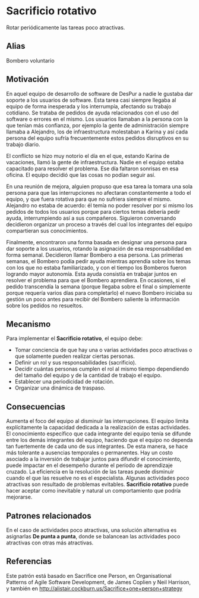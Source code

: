 # Sacrificio rotativo

Rotar periódicamente las tareas poco atractivas.

## Alias
Bombero voluntario

## Motivación

En aquel equipo de desarrollo de software de DesPur a nadie le gustaba dar soporte a los usuarios de software. Esta tarea casi siempre llegaba al equipo de forma inesperada y los interrumpía, afectando su trabajo cotidiano. Se trataba de pedidos de ayuda relacionados con el uso del software o errores en el mismo. Los usuarios llamaban a la persona con la que tenían más confianza, por ejemplo la gente de administración siempre llamaba a Alejandro, los de infraestructura molestaban a Karina y así cada persona del equipo sufría frecuentemente estos pedidos disruptivos en su trabajo diario.

El conflicto se hizo muy notorio el día en el que, estando Karina de vacaciones, llamó la gente de infraestructura. Nadie en el equipo estaba capacitado para resolver el problema. Ese día faltaron sonrisas en esa oficina. El equipo decidió que las cosas no podían seguir así.

En una reunión de mejora, alguien propuso que esa tarea la tomara una sola persona para que las interrupciones no afectaran constantemente a todo el equipo, y que fuera rotativa para que no sufriera siempre el mismo. Alejandro no estaba de acuerdo: él temía no poder resolver por si mismo los pedidos de todos los usuarios porque para ciertos temas debería pedir ayuda, interrumpiendo así a sus compañeros. Siguieron conversando decidieron organizar un proceso a través del cual los integrantes del equipo compartieran sus conocimientos.

Finalmente, encontraron una forma basada en designar una persona para dar soporte a los usuarios, rotando la asignación de esa responsabilidad en forma semanal. Decidieron llamar Bombero a esa persona. Las primeras semanas, el Bombero podía pedir ayuda mientras aprendía sobre los temas con los que no estaba familiarizado, y con el tiempo los Bomberos fueron logrando mayor autonomía. Esta ayuda consistía en trabajar juntos en resolver el problema para que el Bombero aprendiera. En ocasiones, si el pedido transcendía la semana (porque llegaba sobre el final o simplemente porque requería varios días para completarlo) el nuevo Bombero iniciaba su gestión un poco antes para recibir del Bombero saliente la información sobre los pedidos no resueltos.

## Mecanismo

Para implementar el **Sacrificio rotativo**, el equipo debe:
* Tomar conciencia de que hay una o varias actividades poco atractivas o que solamente pueden realizar ciertas personas.
* Definir un rol y sus responsabilidades (sacrificio).
* Decidir cuántas personas cumplen el rol al mismo tiempo dependiendo del tamaño del equipo y de la cantidad de trabajo el equipo.
* Establecer una periodicidad de rotación.
* Organizar una dinámica de traspaso.

## Consecuencias
Aumenta el foco del equipo al disminuir las interrupciones.
El equipo limita explícitamente la capacidad dedicada a la realización de estas actividades.
El conocimiento específico que cada integrante del equipo tenía se difunde entre los demás integrantes del equipo, haciendo que el equipo no dependa tan fuertemente de cada uno de sus integrantes. De esta manera, se hace más tolerante a ausencias temporales o permanentes.
Hay un costo asociado a la inversión de trabajar juntos para difundir el conocimiento, puede impactar en el desempeño durante el período de aprendizaje cruzado.
La eficiencia en la resolución de las tareas puede disminuir cuando el que las resuelve no es el especialista.
Algunas actividades poco atractivas son resultado de problemas evitables. **Sacrificio rotativo** puede hacer aceptar como inevitable y natural un comportamiento que podría mejorarse.

## Patrones relacionados
En el caso de actividades poco atractivas, una solución alternativa es asignarlas **De punta a punta**, donde se balancean las actividades poco atractivas con otras más atractivas.

## Referencias
Este patrón está basado en Sacrifice one Person, en Organisational Patterns of Agile Software Development, de James Coplien y Neil Harrison, y también en http://alistair.cockburn.us/Sacrifice+one+person+strategy
